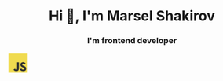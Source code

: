 <h1 align="center">Hi 👋, I'm Marsel Shakirov</h1>
<h3 align="center">I'm frontend developer</h3>

<div>
  <img src="https://github.com/devicons/devicon/blob/master/icons/javascript/javascript-original.svg" title="Java" alt="Java" width="40" height="40"/>&nbsp;
</div>
